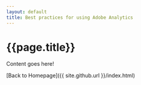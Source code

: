 ```yaml
---
layout: default
title: Best practices for using Adobe Analytics
---
```

# {{page.title}}

Content goes here!

[Back to Homepage]({{ site.github.url }}/index.html)